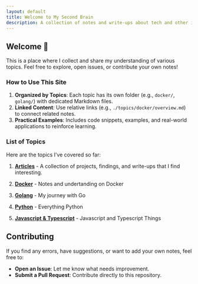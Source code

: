 ```yaml
---
layout: default
title: Welcome to My Second Brain
description: A collection of notes and write-ups about tech and other interesting topics.
---
```


## Welcome 🧠

This is a place where I collect and share my understanding of various topics. Feel free to explore, open issues, or contribute your own notes!

### How to Use This Site

1. **Organized by Topics**: Each topic has its own folder (e.g., `docker/`, `golang/`) with dedicated Markdown files.
2. **Linked Content**: Use relative links (e.g., `./topics/docker/overview.md`) to connect related notes.
3. **Practical Examples**: Includes code snippets, examples, and real-world applications to reinforce learning.

### List of Topics

Here are the topics I’ve covered so far:

1. **[Articles](./topics/articles/overview.md)** - A collection of projects, findings, and write-ups that I find interesting.

2. **[Docker](./topics/docker/overview.md)** - Notes and undertanding on Docker

3. **[Golang](./topics/golang/overview.md)** - My journey with Go

4. **[Python](./topics/python/overview.md)** - Everything Python

5. **[Javascript & Typescript](./topics/javascript/overview.md)** - Javascript and Typescript Things

## Contributing

If you find any errors, have suggestions, or want to add your own notes, feel free to:
- **Open an Issue**: Let me know what needs improvement.
- **Submit a Pull Request**: Contribute directly to this repository.
